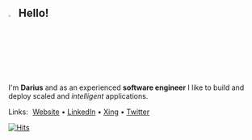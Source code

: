 ## <img src="https://user-images.githubusercontent.com/670641/172169911-d9a7c453-c2ee-4bec-ac27-79e4631360ae.gif" width="3%" alt="Hello!"> Hello!

I'm **Darius** and as an experienced **software engineer** I like to build and deploy scaled and *intelligent* applications.

Links: [Website](https://www.darius.page/) • [LinkedIn](https://www.linkedin.com/in/dmorawiec) • [Xing](https://www.xing.com/profile/Darius_Morawiec) • [Twitter](twitter.com/darius_morawiec)

[![Hits](https://hits.seeyoufarm.com/api/count/incr/badge.svg?url=https%3A%2F%2Fgithub.com%2Fnok&count_bg=%2379C83D&title_bg=%23555555&icon=&icon_color=%23E7E7E7&title=Hits+%28Daily%2FTotal%29&edge_flat=false)](https://hits.seeyoufarm.com)
